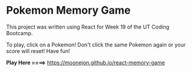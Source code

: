 # Pokemon Memory Game

This project was written using React for Week 19 of the UT Coding Bootcamp.

To play, click on a Pokemon! Don't click the same Pokemon again or your score will reset! Have fun!

**Play Here ====>** https://moonejon.github.io/react-memory-game